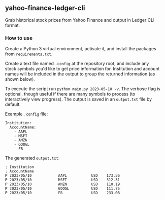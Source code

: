 ## yahoo-finance-ledger-cli

Grab historical stock prices from Yahoo Finance and output in Ledger CLI format.


### How to use

Create a Python 3 virtual environment, activate it,
and install the packages from `requirements.txt`.

Create a text file named `.config` at the repository root,
and include any stock symbols you'd like to get price information for.
Institution and account names will be included in the output
to group the returned information (as shown below).

To execute the script run `python main.py 2023-05-10 -v`.
The verbose flag is optional, though useful
if there are many symbols to process (to interactively view progress).
The output is saved in an `output.txt` file by default.

Example `.config` file:

```
Institution:
  AccountName:
    - AAPL
    - MSFT
    - AMZN
    - GOOGL
    - FB
```

The generated `output.txt`:

```
; Institution
; AccountName
P 2023/05/10            AAPL           USD    173.56
P 2023/05/10            MSFT           USD    312.31
P 2023/05/10            AMZN           USD    110.19
P 2023/05/10            GOOGL          USD    111.75
P 2023/05/10            FB             USD    233.08
```
